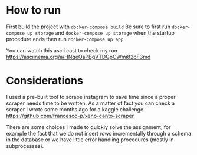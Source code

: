 # How to run

First build the project with `docker-compose build`
Be sure to first run  `docker-compose up storage` and `docker-compose up storage` when the startup procedure ends then run `docker-compose up app`

You can watch this ascii cast to check my run https://asciinema.org/a/HNqeOaPBgVTDGpCWmi82bF3md

# Considerations

I used a pre-built tool to scrape instagram to save time since a proper scraper needs time to be written. As a matter of fact you can check a scraper I wrote some months ago for a kaggle challenge https://github.com/francesco-p/xeno-canto-scraper

There are some choices I made to quickly solve the assignment, for example the fact that we do not insert rows incrementally through a schema in the database or we have little error handling procedures (mostly in subprocesses).

